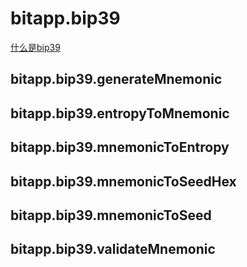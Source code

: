 # bitapp.bip39

[什么是bip39](https://github.com/bitcoin/bips/blob/master/bip-0039.mediawiki)

## bitapp.bip39.generateMnemonic
## bitapp.bip39.entropyToMnemonic
## bitapp.bip39.mnemonicToEntropy
## bitapp.bip39.mnemonicToSeedHex
## bitapp.bip39.mnemonicToSeed
## bitapp.bip39.validateMnemonic